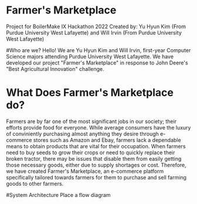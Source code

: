 # Farmer's Marketplace
Project for BoilerMake IX Hackathon 2022
Created by: Yu Hyun Kim (From Purdue University West Lafayette) and Will Irvin (From Purdue University West Lafayette)

#Who are we?
Hello! We are Yu Hyun Kim and Will Irvin, first-year Computer Science majors attending Purdue University West Lafayette. We have developed our project "Farmer's Marketplace" in response to John Deere's "Best Agricultural Innovation" challenge.

# What Does Farmer's Marketplace do?
Farmers are by far one of the most significant jobs in our society; their efforts provide food for everyone. While average consumers have the luxury of conviniently purchasing almost anything they desire through e-commerce stores such as Amazon and Ebay, farmers lack a dependable means to obtain products that are vital for their occupation. When farmers need to buy seeds to grow their crops or need to quickly replace their broken tractor, there may be issues that disable them from easily getting those necessary goods, either due to supply shortages or cost. Therefore, we have created Farmer's Marketplace, an e-commerce platform specifically tailored towards farmers for them to purchase and sell farming goods to other farmers.       

#System Architecture
Place a flow diagram
